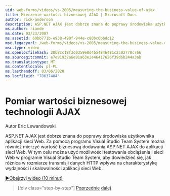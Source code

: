 ```yaml
---
uid: web-forms/videos/vs-2005/measuring-the-business-value-of-ajax
title: Mierzenie wartości biznesowej AJAX | Microsoft Docs
author: rick-anderson
description: ASP.NET AJAX jest dobrze znana do poprawy środowiska użytkownika aplikacji sieci Web. Za pomocą programu Visual Studio Team System można również mierzyć Busine...
ms.author: riande
ms.date: 03/23/2007
ms.assetid: 60bb771b-e938-490f-944e-c80bc6bbdc12
msc.legacyurl: /web-forms/videos/vs-2005/measuring-the-business-value-of-ajax
msc.type: video
ms.openlocfilehash: 28b8cc18f3c0359e8d4b54846481c2c02770c766
ms.sourcegitcommit: e7e91932a6e91a63e2e46417626f39d6b244a3ab
ms.translationtype: MT
ms.contentlocale: pl-PL
ms.lasthandoff: 03/06/2020
ms.locfileid: "78637404"
---
```

# <a name="measuring-the-business-value-of-ajax"></a>Pomiar wartości biznesowej technologii AJAX

Autor Eric Lewandowski

ASP.NET AJAX jest dobrze znana do poprawy środowiska użytkownika aplikacji sieci Web. Za pomocą programu Visual Studio Team System można również mierzyć wartość biznesową dodawania ASP.NET AJAX do aplikacji sieci Web. W tym celu można użyć możliwości testowania obciążenia i sieci Web w programie Visual Studio Team System, aby dowiedzieć się, jak różnica w rozmiarze transmisji danych HTTP wpływa na charakterystykę wydajności i skalowalności aplikacji sieci Web.

[&#9654;Obejrzyj wideo (10 minut)](https://channel9.msdn.com/Blogs/ASP-NET-Site-Videos/measuring-the-business-value-of-ajax)

> [!div class="step-by-step"]
> [Poprzednie](introduction-to-managing-and-running-tests-with-team-system.md)
> [dalej](code-coverage-of-automated-tests.md)
